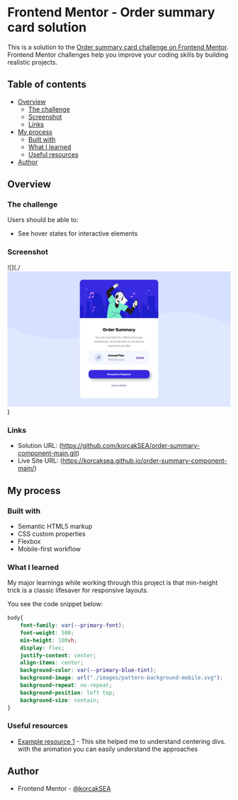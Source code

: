 # Frontend Mentor - Order summary card solution

This is a solution to the [Order summary card challenge on Frontend Mentor](https://www.frontendmentor.io/challenges/order-summary-component-QlPmajDUj). Frontend Mentor challenges help you improve your coding skills by building realistic projects. 

## Table of contents

- [Overview](#overview)
  - [The challenge](#the-challenge)
  - [Screenshot](#screenshot)
  - [Links](#links)
- [My process](#my-process)
  - [Built with](#built-with)
  - [What I learned](#what-i-learned)
  - [Useful resources](#useful-resources)
- [Author](#author)


## Overview

### The challenge

Users should be able to:

- See hover states for interactive elements

### Screenshot

![](./![alt text](image.png))


### Links

- Solution URL: (https://github.com/korcakSEA/order-summary-component-main.git)
- Live Site URL: (https://korcaksea.github.io/order-summary-component-main/)

## My process

### Built with

- Semantic HTML5 markup
- CSS custom properties
- Flexbox
- Mobile-first workflow

### What I learned

My major learnings while working through this project is that min-height trick is a classic lifesaver for responsive layouts.

You see the code snippet below:

```css
body{
    font-family: var(--primary-font);
    font-weight: 500;
    min-height: 100vh;
    display: flex;
    justify-content: center;
    align-items: center;
    background-color: var(--primary-blue-tint);
    background-image: url("./images/pattern-background-mobile.svg");
    background-repeat: no-repeat;
    background-position: left top;
    background-size: contain;
}
```


### Useful resources

- [Example resource 1](https://www.joshwcomeau.com/css/center-a-div/) - This site helped me to understand centering divs. with the animation you can easily understand the approaches

## Author

- Frontend Mentor - [@korcakSEA](https://www.frontendmentor.io/profile/korcakSEA)
